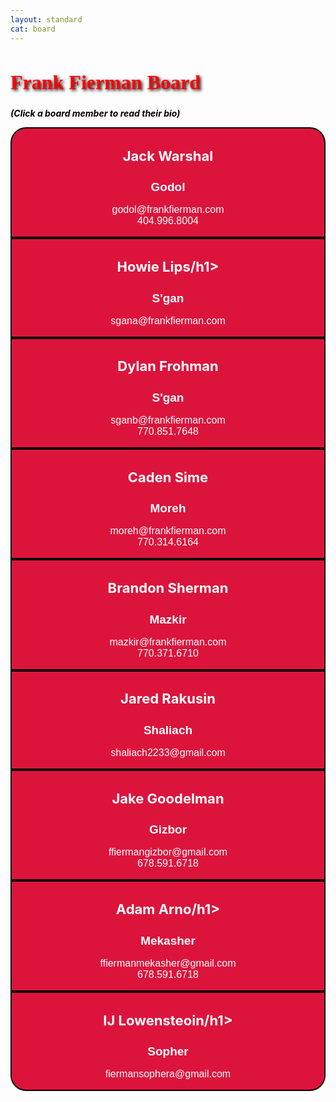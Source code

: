 ```yaml
---
layout: standard
cat: board
---
```


<style>

.board {
	background: Crimson;
	float: center;
	clear: both;
   	color: White;
	text-align: center;
}
div.board {
   margin: auto;
   border: 2px solid Black;
   max-width: 700px;
   min-width: 500px;
  -webkit-transition: background 1s;
	transition: background .7s;
}

div:hover.board{
	background: Firebrick;
}

h1.head {
   color: Red;
   font-family: Pacifico;
   font-size: 32px;
   text-shadow: 2px 2px 5px #000;
}
h1.board {
	font-size: 22px;
	background: inherit;
}

h2.board {
	font-size: 19px;
	font-family: Arial;
	background: inherit;
}

p.board {
   font-family: Arial;
   font-size: 16;
	 background: inherit;
}

p.maintext {
  color: Red;
  text-decoration: none;
}

.board a, a:hover, a:active {
	text-decoration: none;
	background: inherit;
}

a.board {
	padding: inherit;
}


#top {border-radius: 25px 25px 0 0;}
#bottom {border-radius: 0 0 25px 25px;}
#space {margin: 0 0 30px 0}

body {background-image: url("/images/FBackgroundSmall.png")
</style>

<h1 class="head">Frank Fierman Board</h1>

<div class="maintext">
<p class="maintext" style="color:#000">
<b><i>  (Click a board member to read their bio) </i></b>
</p>
</div>


<div class="board" id="top">
<a href="bios/JackWarshal" class="board">
<h1 class="board">Jack Warshal</h1>
<h2 class="board">Godol</h2>
<p class="board">godol@frankfierman.com<br>404.996.8004</p></a>
</div>

<div class="board">
<h1 class="board">Howie Lips/h1>
	 <h2 class="board">S'gan</h2>
	 <p class="board">sgana@frankfierman.com<br>
	 </p>
	 </div>

<div class="board"> <a class="board" href="/board/bios/DylanFrohman">
         <h1 class="board">Dylan Frohman</h1>
	 <h2 class="board">S'gan</h2>
	 <p class="board">sganb@frankfierman.com<br>
	 770.851.7648
	 </p></a>
	 </div>

<div class="board"> <a class="board" href="/board/bios/CadenSime">
         <h1 class="board">Caden Sime</h1>
	 <h2 class="board">Moreh</h2>
	 <p class="board">moreh@frankfierman.com<br>
	 770.314.6164
	 </p></a>
	 </div>

<div class="board">
         <h1 class="board">Brandon Sherman</h1>
	 <h2 class="board">Mazkir</h2>
	 <p class="board">mazkir@frankfierman.com<br>
	 770.371.6710
	 </p>
	 </div>

<div class="board">
         <h1 class="board">Jared Rakusin</h1>
	 <h2 class="board">Shaliach</h2>
	 <p class="board">shaliach2233@gmail.com<br>
	 </p>
	 </div>

<div class="board">
         <h1 class="board">Jake Goodelman</h1>
	 <h2 class="board">Gizbor</h2>
	 <p class="board">ffiermangizbor@gmail.com<br>
	 678.591.6718
	 </p>
	 </div>
	 
<div class="board">
         <h1 class="board">Adam Arno/h1>
	 <h2 class="board">Mekasher</h2>
	 <p class="board">ffiermanmekasher@gmail.com<br>
	 678.591.6718
	 </p>
	 </div>
	 
<div class="board" id="bottom">
         <h1 class="board">IJ Lowensteoin/h1>
	 <h2 class="board">Sopher</h2>
	 <p class="board">fiermansophera@gmail.com<br>
	 </p>
	 </div>

<div id="space"> </div>
